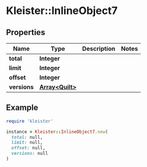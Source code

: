 # Kleister::InlineObject7

## Properties

| Name | Type | Description | Notes |
| ---- | ---- | ----------- | ----- |
| **total** | **Integer** |  |  |
| **limit** | **Integer** |  |  |
| **offset** | **Integer** |  |  |
| **versions** | [**Array&lt;Quilt&gt;**](Quilt.md) |  |  |

## Example

```ruby
require 'kleister'

instance = Kleister::InlineObject7.new(
  total: null,
  limit: null,
  offset: null,
  versions: null
)
```

